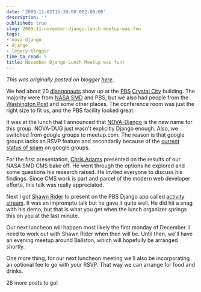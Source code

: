 ```yaml
---
date: '2009-11-02T15:30:00.002-08:00'
description: ''
published: true
slug: 2009-11-november-django-lunch-meetup-was-fun
tags:
- nova-django
- django
- legacy-blogger
time_to_read: 5
title: November Django Lunch Meetup was fun!
---
```


*This was originally posted on blogger [here](https://pydanny.blogspot.com/2009/11/november-django-lunch-meetup-was-fun.html)*.

We had about 20 [djangonauts](https://djangoproject.com) show up at the [PBS](https://pbs.org) [Crystal City](https://en.wikipedia.org/wiki/Crystal_City,_Virginia) building. The majority were from [NASA SMD](https://nasascience.nasa.gov) and PBS, but we also had people from the [Washington Post](https://washingtonpost.com) and some other places. The conference room was just the right size to fit us, and the PBS facility looked great.

It was at the lunch that I announced that [NOVA-Django](https://www.meetup.com/NOVA-Django) is the new name for this group. NOVA-DUG just wasn't explicitly Django enough. Also, we switched from google groups to meetup.com. The reason is that google groups lacks an RSVP feature and secondarily because of the [current status of spam](https://ejohn.org/blog/google-groups-is-dead/) on google groups.

For the first presentation, [Chris Adams](https://improbable.org/chris/) presented on the results of our NASA SMD CMS bake off. He went through the options he explored and some questions his research raised. He invited everyone to discuss his findings. Since CMS work is part and parcel of the modern web developer efforts, this talk was really appreciated.

Next I got [Shawn Rider](https://shawnrider.com/) to present on the PBS Django app called [activity stream](https://github.com/nowells/django-activitystreams/). It was an impromptu talk but he gave it quite well. He did hit a snag with his demo, but that is what you get when the lunch organizer springs this on you at the last minute.

Our next luncheon will happen most likely the first monday of December. I need to work out with Shawn Rider when then will be. Until then, we'll have an evening meetup around Ballston, which will hopefully be arranged shortly.

One more thing, for our next luncheon meeting we'll also be incorporating an optional fee to go with your RSVP. That way we can arrange for food and drinks.

28 more posts to go!